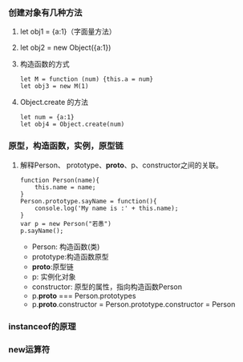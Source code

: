 ### 创建对象有几种方法
1. let obj1 = {a:1}（字面量方法）
2. let obj2 = new Object({a:1})
3. 构造函数的方式

    ```
    let M = function (num) {this.a = num}
    let obj3 = new M(1)
    ```
4. Object.create 的方法

    ```
    let num = {a:1}
    let obj4 = Object.create(num)
    ```
### 原型，构造函数，实例，原型链
1. 解释Person、 prototype、__proto__、p、constructor之间的关联。

    ```
    function Person(name){
        this.name = name;
    }
    Person.prototype.sayName = function(){
        console.log('My name is :' + this.name);
    }
    var p = new Person("若愚")
    p.sayName();
    ```
    - Person: 构造函数(类)
    - prototype:构造函数原型
    - __proto__:原型链
    - p: 实例化对象
    - constructor: 原型的属性，指向构造函数Person
    - p.__proto__ === Person.prototypes
    - p.__proto__.constructor = Person.prototype.constructor = Person
    
### instanceof的原理
### new运算符





